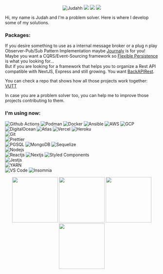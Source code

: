 <head>
  <link rel="preload" href="/fonts/Spartan/Spartan-Thin.ttf" as="font" crossorigin="">
</head>
<p align="center">
  <img src="https://komarev.com/ghpvc/?username=Judahh&color=000000&style=flat-square" alt="Judahh" />
  <a href="https://www.linkedin.com/in/judah-holanda/" target="_blank"><img src="https://img.shields.io/badge/-Judah%20Holanda-0E0E0E?style=flat-square&logo=Linkedin&logoColor=white&link=https://www.linkedin.com/in/judah-holanda/"/></a>
  <a href="mailto:judahholanda7@gmail.com"><img src="https://img.shields.io/badge/-judahholanda7@gmail.com-0E0E0E?style=flat-square&logo=Gmail&logoColor=white&link=mailto:judahholanda7@gmail.com"/></a>
  <a href="https://github.com/Judahh"><img src="https://img.shields.io/github/followers/Judahh?label=follow&color=000000&style=social"/></a>
</p>
Hi, my name is Judah and I'm a problem solver. Here is where I develop some of my solutions.
<br/>
<h3>Packages:</h3>
If you desire something to use as a internal message broker or a plug n play Observer-Pub/Sub Pattern Implementation maybe <a href="https://github.com/Judahh/journaly">Journaly</a> is for you!<br/>
Maybe you want a CQRS/Event-Sourcing framework so <a href="https://github.com/Judahh/flexiblePersistence">Flexible Persistence</a> is what you looking for...<br/>
But if you are looking for a framework that helps you to organize a Rest API compatible with NextJS, Express and still growing. You want <a href="https://github.com/Judahh/backAPIRest">BackAPIRest</a>.<br/>

You can check a repo that shows how all those projects work together: <a href="https://github.com/Judahh/VUTT">VUTT</a><br/>

In case you are a problem solver too, you can help me to improve those projects contributing to them. 

<h3>I'm using now:</h3>
<p>
  <img alt="Github Actions" src="https://img.shields.io/badge/-Github_Actions-000000?style=flat-square&logo=github-actions&logoColor=white" />
  <img alt="Podman" src="https://img.shields.io/badge/-Podman-810ad1?style=flat-square&logo=podman&logoColor=white" />
  <img alt="Docker" src="https://img.shields.io/badge/-Docker-1a73e8?style=flat-square&logo=docker&logoColor=white" />
  <img alt="Ansible" src="https://img.shields.io/badge/-Ansible-000000?style=flat-square&logo=ansible&logoColor=white" />
  <img alt="AWS" src="https://img.shields.io/badge/-AWS-F05032?style=flat-square&logo=amazon&logoColor=white" />
  <img alt="GCP" src="https://img.shields.io/badge/-Google_Cloud_Platform-1a73e8?style=flat-square&logo=google-cloud&logoColor=white" />
  <img alt="DigitalOcean" src="https://img.shields.io/badge/-Digital_Ocean-1a73e8?style=flat-square&logo=digitalocean&logoColor=white" />
  <img alt="Atlas" src="https://img.shields.io/badge/-Atlas-13aa52?style=flat-square&logo=mongodb&logoColor=white" />
  <img alt="Vercel" src="https://img.shields.io/badge/-Vercel-000000?style=flat-square&logo=vercel&logoColor=white" />
  <img alt="Heroku" src="https://img.shields.io/badge/-Heroku-810ad1?style=flat-square&logo=heroku&logoColor=white" />
  <br/>
  <img alt="Git" src="https://img.shields.io/badge/-Git-F05032?style=flat-square&logo=git&logoColor=white" />
  <br/>
  <!--<img alt="NPM" src="https://img.shields.io/badge/-NPM-CB3837?style=flat-square&logo=npm&logoColor=white" />-->
  <img alt="Prettier" src="https://img.shields.io/badge/-Prettier-F05032?style=flat-square&logo=prettier&logoColor=white" />
  <br/>
  <img alt="PGSQL" src="https://img.shields.io/badge/-PGSQL-1a73e8?style=flat-square&logo=postgresql&logoColor=white" />
  <img alt="MongoDB" src="https://img.shields.io/badge/-MongoDB-13aa52?style=flat-square&logo=mongodb&logoColor=white" />
  <img alt="Sequelize" src="https://img.shields.io/badge/-Sequelize-1a73e8?style=flat-square&logo=sequelize&logoColor=white" />
  <br/>
  <img alt="Nodejs" src="https://img.shields.io/badge/-Nodejs-13aa52?style=flat-square&logo=Node.js&logoColor=white" />
  <br/>
  <img alt="Reactjs" src="https://img.shields.io/badge/-Reactjs-1a73e8?style=flat-square&logo=React&logoColor=white" />
  <img alt="Nextjs" src="https://img.shields.io/badge/-Nextjs-000000?style=flat-square&logo=Next.js&logoColor=white" />
  <img alt="Styled Components" src="https://img.shields.io/badge/-Styled_Components-810ad1?style=flat-square&logo=styled-components&logoColor=white" />
  <br/>
  <img alt="Jestjs" src="https://img.shields.io/badge/-Jestjs-F05032?style=flat-square&logo=Jest&logoColor=white" />
  <br/>
  <img alt="YARN" src="https://img.shields.io/badge/-Yarn-1a73e8?style=flat-square&logo=yarn&logoColor=white" />
  <br/>
  <img alt="VS Code" src="https://img.shields.io/badge/-VS_Code-1a73e8?style=flat-square&logo=visualstudiocode&logoColor=white" />
  <img alt="Insomnia" src="https://img.shields.io/badge/-Insomnia-810ad1?style=flat-square&logo=insomnia&logoColor=white" />
</p>

<p align="center">
  <img height="150em" src="https://github-readme-stats.vercel.app/api?username=Judahh&show_icons=true&include_all_commits=true&count_private=true&hide=issues,prs"/>
  <img height="150em" src="https://github-readme-stats.vercel.app/api/top-langs/?username=Judahh&layout=compact&langs_count=10&hide=assembly,c,javascript,postscript,livescript,pascal,html,css,d,objective-c,arduino,lex,php,makefile,cmake,yacc,plpgsql,tsql,tcl,processing,apacheconf,perl,elixir,verilog,labVIEW"/>
  <img height="150em" src="https://activity-graph.herokuapp.com/graph?username=Judahh&theme=minimal"/>
  <img height="150em" src="https://streak-stats.demolab.com/?user=Judahh"/>
  <!-- <img height="150em" src="[https://streak-stats.demolab.com/?user=Judahh](https://github-readme-stats.vercel.app/api/wakatime?username=Judahh)"/> -->
</p>
